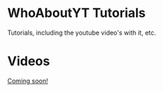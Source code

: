 # WhoAboutYT Tutorials
Tutorials, including the youtube video's with it, etc.

# Videos

[Coming soon!](https://youtube.com/)
